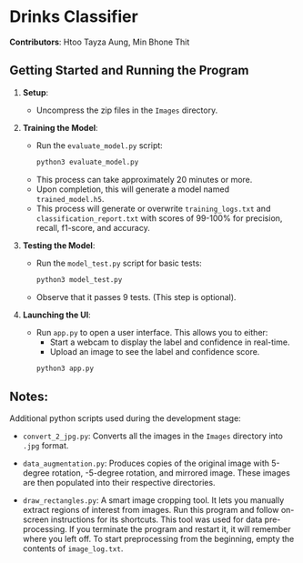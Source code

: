 # Drinks Classifier

**Contributors**: Htoo Tayza Aung, Min Bhone Thit

## Getting Started and Running the Program

1. **Setup**: 
    - Uncompress the zip files in the `Images` directory.

2. **Training the Model**:
    - Run the `evaluate_model.py` script:
        ```bash
        python3 evaluate_model.py
        ```
    - This process can take approximately 20 minutes or more.
    - Upon completion, this will generate a model named `trained_model.h5`.
    - This process will generate or overwrite `training_logs.txt` and `classification_report.txt` with scores of 99-100% for precision, recall, f1-score, and accuracy.

3. **Testing the Model**:
    - Run the `model_test.py` script for basic tests:
        ```bash
        python3 model_test.py
        ```
    - Observe that it passes 9 tests. (This step is optional).

4. **Launching the UI**:
    - Run `app.py` to open a user interface. This allows you to either:
        - Start a webcam to display the label and confidence in real-time.
        - Upload an image to see the label and confidence score.
        ```bash
        python3 app.py
        ```

## Notes:

Additional python scripts used during the development stage:

- `convert_2_jpg.py`: Converts all the images in the `Images` directory into `.jpg` format.

- `data_augmentation.py`: Produces copies of the original image with 5-degree rotation, -5-degree rotation, and mirrored image. These images are then populated into their respective directories.

- `draw_rectangles.py`: A smart image cropping tool. It lets you manually extract regions of interest from images. Run this program and follow on-screen instructions for its shortcuts. This tool was used for data pre-processing. If you terminate the program and restart it, it will remember where you left off. To start preprocessing from the beginning, empty the contents of `image_log.txt`.

